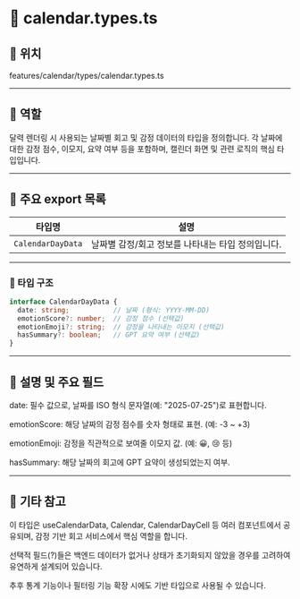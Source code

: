 # 📄 calendar.types.ts
## 📁 위치
features/calendar/types/calendar.types.ts

---

## 🧭 역할
달력 렌더링 시 사용되는 날짜별 회고 및 감정 데이터의 타입을 정의합니다.
각 날짜에 대한 감정 점수, 이모지, 요약 여부 등을 포함하며, 캘린더 화면 및 관련 로직의 핵심 타입입니다.

---

## 🔗 주요 export 목록
| 타입명               | 설명                           |
| ----------------- | ---------------------------- |
| `CalendarDayData` | 날짜별 감정/회고 정보를 나타내는 타입 정의입니다. |


---

### 🧩 타입 구조
```ts
interface CalendarDayData {
  date: string;           // 날짜 (형식: YYYY-MM-DD)
  emotionScore?: number;  // 감정 점수 (선택값)
  emotionEmoji?: string;  // 감정을 나타내는 이모지 (선택값)
  hasSummary?: boolean;   // GPT 요약 여부 (선택값)
}
```
---
## 📝 설명 및 주요 필드
date: 필수 값으로, 날짜를 ISO 형식 문자열(예: "2025-07-25")로 표현합니다.

emotionScore: 해당 날짜의 감정 점수를 숫자 형태로 표현. (예: -3 ~ +3)

emotionEmoji: 감정을 직관적으로 보여줄 이모지 값. (예: 😀, 😢 등)

hasSummary: 해당 날짜의 회고에 GPT 요약이 생성되었는지 여부.

---

## 📌 기타 참고
이 타입은 useCalendarData, Calendar, CalendarDayCell 등 여러 컴포넌트에서 공유되며, 감정 기반 회고 서비스에서 핵심 역할을 합니다.

선택적 필드(?)들은 백엔드 데이터가 없거나 상태가 초기화되지 않았을 경우를 고려하여 유연하게 설계되어 있습니다.

추후 통계 기능이나 필터링 기능 확장 시에도 기반 타입으로 사용될 수 있습니다.
